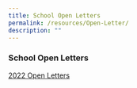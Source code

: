 ```yaml
---
title: School Open Letters
permalink: /resources/Open-Letter/
description: ""
---
```

### **School Open Letters**

[2022 Open Letters](/resources/Open-Letter/)
